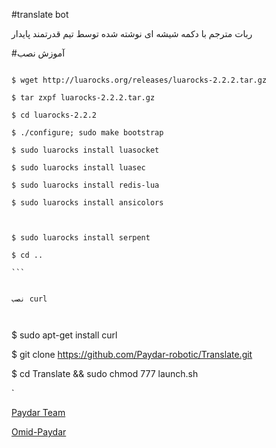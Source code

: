 #translate bot

ربات مترجم با دکمه شیشه ای نوشته شده توسط تیم قدرتمند پایدار

#آموزش نصب

`````

$ wget http://luarocks.org/releases/luarocks-2.2.2.tar.gz

$ tar zxpf luarocks-2.2.2.tar.gz

$ cd luarocks-2.2.2

$ ./configure; sudo make bootstrap

$ sudo luarocks install luasocket

$ sudo luarocks install luasec

$ sudo luarocks install redis-lua

$ sudo luarocks install ansicolors



$ sudo luarocks install serpent

$ cd ..

```


نصب curl



```````

$ sudo apt-get install curl



$ git clone https://github.com/Paydar-robotic/Translate.git

$ cd Translate && sudo chmod 777 launch.sh

`


[Paydar Team](https://telegram.me/PaydarTeam)


[Omid-Paydar](https://telegram.me/Omid_Paydar)
